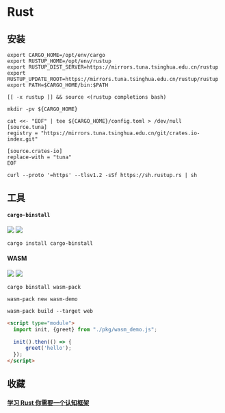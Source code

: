 # Rust

## 安装

```shell
export CARGO_HOME=/opt/env/cargo
export RUSTUP_HOME=/opt/env/rustup
export RUSTUP_DIST_SERVER=https://mirrors.tuna.tsinghua.edu.cn/rustup
export RUSTUP_UPDATE_ROOT=https://mirrors.tuna.tsinghua.edu.cn/rustup/rustup
export PATH=$CARGO_HOME/bin:$PATH

[[ -x rustup ]] && source <(rustup completions bash)

mkdir -pv ${CARGO_HOME}

cat <<- "EOF" | tee ${CARGO_HOME}/config.toml > /dev/null
[source.tuna]
registry = "https://mirrors.tuna.tsinghua.edu.cn/git/crates.io-index.git"

[source.crates-io]
replace-with = "tuna"
EOF
```

```shell
curl --proto '=https' --tlsv1.2 -sSf https://sh.rustup.rs | sh
```

## 工具

#### `cargo-binstall`

[![](https://img.shields.io/github/stars/cargo-bins/cargo-binstall.svg)](https://github.com/cargo-bins/cargo-binstall)
[![](https://img.shields.io/crates/v/cargo-binstall.svg)](https://crates.io/crates/cargo-binstall)

```shell
cargo install cargo-binstall
```

#### WASM

[![](https://img.shields.io/github/stars/rustwasm/wasm-bindgen.svg)](https://github.com/rustwasm/wasm-bindgen)
[![](https://img.shields.io/crates/v/wasm-bindgen.svg)](https://crates.io/crates/wasm-bindgen)

```shell
cargo binstall wasm-pack

wasm-pack new wasm-demo

wasm-pack build --target web
```

```html
<script type="module">
  import init, {greet} from "./pkg/wasm_demo.js";

  init().then(() => {
      greet('hello');
  });
</script>
```

## 收藏

#### [学习 Rust 你需要一个认知框架](https://zhuanlan.zhihu.com/p/494001676)
